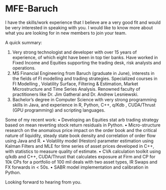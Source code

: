 MFE-Baruch
==========

I have the skills/work experience that I believe are a very good fit and would be very interested in speaking with you. 
I would like to know more about what you are looking for in new members to join your team. 

A quick summary:
1.	Very strong technologist and developer with over 15 years of experience, of which eight have been in top tier banks. Have worked in Fixed Income and Equities supporting the trading desk, risk analysts and operations.
2.	MS Financial Engineering from Baruch (graduate in June), interests  in the fields of FI modelling and trading strategies. Specialized courses in FI Modelling , Volatility Surface, Filtering & Estimation, Market Microstructure  and Time Series Analysis. Renowned faculty of practitioners like Dr. Jim Gatheral and Dr. Andrew Lesniewski.
3.	Bachelor’s degree in Computer Science with very strong programming skills in Java, and experience in R, Python, C++, q/Kdb , CUDA/Thrust (GPU programming) and scripting languages.

Some of my recent work:
•	Developing an Equities stat arb trading strategy based on mean reverting stock return residuals in Python.
•	Micro-structure research on the anomalous price impact on the order book and the critical nature of liquidity, steady state book density and correlation of order flow using Java and R.
•	Volatility model (Heston) parameter estimation using Kalman Filters and MLE for time series of asset prices developed in C++, with statistics to measure quality of estimate.
•	CVA calculation toolkit using q/kdb and C++, CUDA/Thrust that calculates exposure at Firm and CP for 10k CPs for a portfolio of 100 mil deals with two asset types, IR Swaps and FX forwards in < 50s. 
•	SABR model implementation and calibration in Python.

Looking forward to hearing from you.
